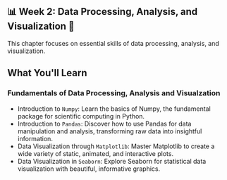 ## 📊 Week 2: Data Processing, Analysis, and Visualization 🚀

This chapter focuses on essential skills of data processing, analysis, and visualization.

## What You'll Learn

### Fundamentals of Data Processing, Analysis and Visualzation

- Introduction to `Numpy`: Learn the basics of Numpy, the fundamental package for scientific computing in Python.
- Introduction to `Pandas`: Discover how to use Pandas for data manipulation and analysis, transforming raw data into insightful information.
- Data Visualization through `Matplotlib`: Master Matplotlib to create a wide variety of static, animated, and interactive plots.
- Data Visualization in `Seaborn`: Explore Seaborn for statistical data visualization with beautiful, informative graphics.
